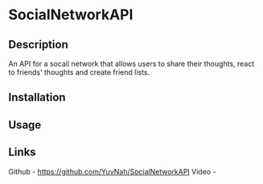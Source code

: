 # SocialNetworkAPI

## Description

An API for a socail network that allows users to share their thoughts, react to friends' thoughts and create friend lists.

## Installation

## Usage



## Links

Github - https://github.com/YuvNah/SocialNetworkAPI
Video -
